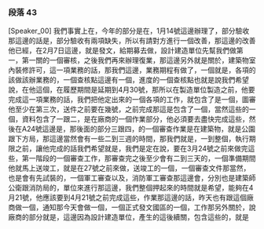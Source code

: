 ### 段落 43

[Speaker_00] 我們事實上在，今年的部分是在，1月14號這邊辦理了，部分驗收那這邊的話是，部分驗收有兩項缺失，所以有請對方進行一個改善，那這邊的改善他已經，在2月7日這邊，就是發文，給期募去做，設計建造單位先幫我們做第一，第一關的一個審核，之後我們再來辦理復業，那這邊另外就是關於，建築物室內裝修許可，這一項業務的話，那我們這邊，業務期程有做了，一個就是，各項的該做該辦業務的，一個查核點這邊有一個，進度的一個查核點也就是說我們希望說，在他這個，在履歷期間是延期到4月30號，那所以在製造單位製造之前，他要完成這一項業務的話，我們把他定出來的一個各項的工作，就包含了是一個，圖審他至少在第三次，送件之前要在幾號，之前完成那這是包含了一個，當然這些的一個，資料包含了一跟二，是在廠商的一個作業部分，他必須要去盡快完成這些，然後在A24號這邊是，那後面的部分三跟四，的一個審查作業是在建築物，就是公園跟下方局，那這邊當然會有一些二到三週的時間，那我們就是，一到整個，執行期限之前，讓他完成的話我們希望就是，我們是定在說，要在3月24號之前來做完這些，第一階段的一個審查工作，那審查完之後至少會有二到三天的，一個準備期間他就馬上送竣工，就是在27號之前來做，送竣工的一個，一個審查文件那當然，也是會有先試裝的，一個軍工審查以及，消防軍工審查那這邊會，分別也是建築師公衛跟消防局的，單位來進行那這邊，我們整個押起來的時間就是希望，能夠在4月21號，他應該要到4月21號之前完成這些，作業那這邊的話，昨天也有跟這個廠商做一個，通知那今天會做一個，一個正式發文國區的一個，工作那另外關於，說廠商的部分就是，這邊因為設計建造單位，產生的這後續關，包含這些的，就是